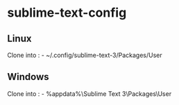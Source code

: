 # sublime-text-config


## Linux
Clone into : -
~/.config/sublime-text-3/Packages/User


## Windows
Clone into : -
%appdata%\Sublime Text 3\Packages\User
